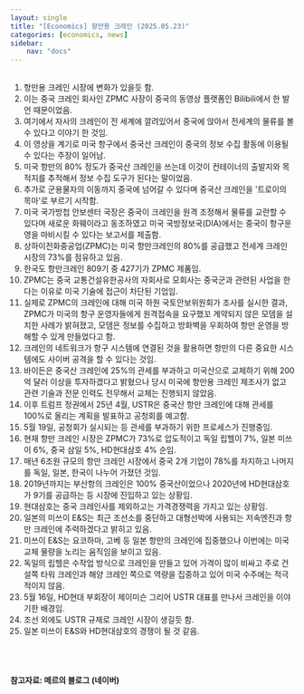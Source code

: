 ```yaml
---
layout: single
title: "[Economics] 항만용 크레인 (2025.05.23)"
categories: [economics, news]
sidebar:
    nav: "docs"
---
```


## 
1. 항만용 크레인 시장에 변화가 있을듯 함.
1. 이는 중국 크레인 회사인 ZPMC 사장이 중국의 동영상 플랫폼인 Bilibili에서 한 발언 때문이었음.
1. 여기에서 자사의 크레인이 전 세계에 깔려있어서 중국에 앉아서 전세계의 물류를 볼 수 있다고 이야기 한 것임.
1. 이 영상을 계기로 미국 항구에서 중국산 크레인이 중국의 정보 수집 활동에 이용될 수 있다는 주장이 일어남.
1. 미국 항만의 80% 정도가 중국산 크레인을 쓰는데 이것이 컨테이너의 출발지와 목적지를 추적해서 정보 수집 도구가 된다는 말이었음.
1. 추가로 군용물자의 이동까지 중국에 넘어갈 수 있다며 중국산 크레인을 '트로이의 목마'로 부르기 시작함.
1. 미국 국가방첩 안보센터 국장은 중국이 크레인을 원격 조정해서 물류를 교란할 수 있다며 새로운 화웨이라고 동조하였고 미국 국방정보국(DIA)에서는 중국이 항구운영을 마비시킬 수 있다는 보고서를 제출함.
1. 상하이전화중공업(ZPMC)는 미국 항만크레인의 80%를 공급했고 전세계 크레인 시장의 73%를 점유하고 있음.
1. 한국도 항만크레인 809기 중 427기가 ZPMC 제품임.
1. ZPMC는 중국 교통건설유한공사의 자회사로 모회사는 중국군과 관련된 사업을 한다는 이유로 미국 기술에 접근이 차단된 기업임.
1. 실제로 ZPMC의 크레인에 대해 미국 하원 국토안보위원회가 조사를 실시한 결과, ZPMC가 미국의 항구 운영자들에게 원격접속을 요구했꼬 계약되지 않은 모뎀을 설치한 사례가 밝혀졌고, 모뎀은 정보를 수집하고 방화벽을 우회하여 항만 운영을 방해할 수 있게 만들었다고 함.
1. 크레인의 네트워크가 항구 시스템에 연결된 것을 활용하면 항만의 다른 중요한 시스템에도 사이버 공격을 할 수 있다는 것임.
1. 바이든은 중국산 크레인에 25%의 관세를 부과하고 미국산으로 교체하기 위해 200억 달러 이상을 투자하겠다고 밝혔으나 당시 미국에 항만용 크레인 제조사가 없고 관련 기술과 전문 인력도 전무해서 교체는 진행되지 않았음.
1. 이후 트럼프 정권에서 25년 4월, USTR은 중국산 항만 크레인에 대해 관세를 100%로 올리는 계획을 발표하고 공청회를 예고함.
1. 5월 19일, 공청회가 실시되는 등 관세를 부과하기 위한 프로세스가 진행중임.
1. 현재 항만 크레인 시장은 ZPMC가 73%로 압도적이고 독일 립헬이 7%, 일본 미쓰이 6%, 중국 삼일 5%, HD현대삼호 4% 순임.
1. 매년 6조원 규모의 항만 크레인 시장에서 중국 2개 기업이 78%를 차지하고 나머지를 독일, 일본, 한국이 나누어 가졌던 것임.
1. 2019년까지는 부산항의 크레인은 100% 중국산이었으나 2020년에 HD현대삼호가 9기를 공급하는 등 시장에 진입하고 있는 상황임.
1. 현대삼호는 중국 크레인사를 제외하고는 가격경쟁력을 가지고 있는 상황임.
1. 일본의 미쓰이 E&S는 최근 조선소를 중단하고 대형선박에 사용되는 저속엔진과 항만 크레인에 주력하겠다고 밝히고 있음.
1. 미쓰이 E&S는 요코하마, 고베 등 일본 항만의 크레인에 집중했으나 이번에는 미국 교체 물량을 노리는 움직임을 보이고 있음.
1. 독일의 립헬은 수작업 방식으로 크레인을 만들고 있어 가격이 많이 비싸고 주로 건설쪽 타워 크레인과 해양 크레인 쪽으로 역량을 집중하고 있어 미국 수주에는 적극적이지 않음.
1. 5월 16일, HD현대 부회장이 제이미슨 그리어 USTR 대표를 만나서 크레인을 이야기한 배경임.
1. 조선 외에도 USTR 규제로 크레인 시장이 생길듯 함.
1. 일본 미쓰이 E&S와 HD현대삼호의 경쟁이 될 것 같음.


<br/>
<br/>

#### 참고자료: 메르의 블로그 (네이버)